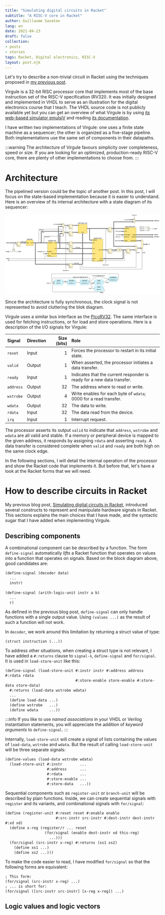 ```yaml
---
title: "Simulating digital circuits in Racket"
subtitle: "A RISC-V core in Racket"
author: Guillaume Savaton
lang: en
date: 2021-04-23
draft: false
collection:
- posts
- stories
tags: Racket, Digital electronics, RISC-V
layout: post.njk
---
```


Let's try to describe a non-trivial circuit in Racket using the techniques
proposed in [my previous post](/2021/03/14/simulating-digital-circuits-in-racket/index.html).

Virgule is a 32-bit RISC processor core that implements most of the
base instruction set of the RISC-V specification (RV32I).
It was initially designed and implemented in VHDL to serve as an illustration
for the digital electronics course that I teach.
The VHDL source code is not publicly available yet but you can get an overview
of what Virgule is by using [its web-based simulator emulsiV](https://guillaume-savaton-eseo.github.io/emulsiV)
and reading [its documentation](https://guillaume-savaton-eseo.github.io/emulsiV/doc).

<!-- more -->

I have written two implementations of Virgule: one uses a
finite state machine as a sequencer; the other is organized as a five-stage
pipeline.
Both implementations use the same set of components in their datapaths.

:::warning
The architecture of Virgule favours simplicity over completeness, speed or size.
If you are looking for an optimized, production-ready RISC-V core, there are
plenty of other implementations to choose from.
:::

Architecture
============

The pipelined version could be the topic of another post.
In this post, I will focus on the state-based implementation because it is
easier to understand.
Here is an overview of its internal architecture with a state diagram of its
sequencer:

![Architecture of the slow, state-based implementation](/figures/virgule-racket/virgule-state-based.svg)

Since the architecture is fully synchronous, the clock signal is not represented
to avoid cluttering the blok diagram.

Virgule uses a similar bus interface as the [PicoRV32](https://github.com/cliffordwolf/picorv32).
The same interface is used for fetching instructions, or for load and store
operations.
Here is a description of the I/O signals for Virgule:

| Signal    | Direction | Size (bits) | Role                                                                   |
|:----------|:----------|------------:|:-----------------------------------------------------------------------|
| `reset`   | Input     |           1 | Forces the processor to restart in its initial state.                  |
| `valid`   | Output    |           1 | When asserted, the processor initiates a data transfer.                |
| `ready`   | Input     |           1 | Indicates that the current responder is ready for a new data transfer. |
| `address` | Output    |          32 | The address where to read or write.                                    |
| `wstrobe` | Output    |           4 | Write enables for each byte of `wdata`; 0000 for a read transfer.      |
| `wdata`   | Output    |          32 | The data to write.                                                     |
| `rdata`   | Input     |          32 | The data read from the device.                                         |
| `irq`     | Input     |           1 | Interrupt request.                                                     |

The processor asserts its output `valid` to indicate that `address`, `wstrobe`
and `wdata` are all valid and stable.
If a memory or peripheral device is mapped to the given address, it responds by
assigning `rdata` and asserting `ready`.
A data transfer is considered complete when `valid` and `ready` are both high
on the same clock edge.

In the following sections, I will detail the internal operation of the processor
and show the Racket code that implements it.
But before that, let's have a look at the Racket forms that we will need.

How to describe circuits in Racket
==================================

My previous blog post, [Simulating digital circuits in Racket](/2021/03/14/simulating-digital-circuits-in-racket/index.html),
introduced several constructs to represent and manipulate hardware signals in
Racket.
This sections explains the main choices that I have made, and the syntactic sugar
that I have added when implementing Virgule.

Describing components
---------------------

A combinational component can be described by a function.
The form `define-signal` automatically *lifts* a Racket function that operates on
values into a function that operates on signals.
Based on the block diagram above, good candidates are:

```racket
(define-signal (decoder data)
  ...
  instr)

(define-signal (arith-logic-unit instr a b)
  ...
  r)
```

As defined in the previous blog post, `define-signal` can only handle functions
with a single output value.
Using `(values ...)` as the result of such a function will not work.

In `decoder`, we work around this limitation by returning a struct value of type:

```racket
(struct instruction (...))
```

To address other situations, when creating a struct type is not relevant, I have
added a `#:returns` clause to `signal-λ`, `define-signal` and `for/signal`.
It is used in `load-store-unit` like this:

```racket
(define-signal (load-store-unit #:instr instr #:address address #:rdata rdata
                                #:store-enable store-enable #:store-data store-data)
  #:returns (load-data wstrobe wdata)
  ...
  (define load-data ...)
  (define wstrobe   ...)
  (define wdata     ...))
```

:::info
If you like to use *named associations* in your VHDL or Verilog instantiation
statements, you will appreciate the addition of *keyword arguments* to `define-signal`.
:::

Internally, `load-store-unit` will create a signal of lists containing the values
of `load-data`, `wstrobe` and `wdata`. But the result of calling `load-store-unit`
will be three separate signals:

```racket
(define-values (load-data wstrobe wdata)
  (load-store-unit #:instr        ...
                   #:address      ...
                   #:rdata        ...
                   #:store-enable ...
                   #:store-data   ...))
```

Sequential components such as `register-unit` or `branch-unit` will be described
by plain functions.
Inside, we can create sequential signals with `register` and its variants,
and combinational signals with `for/signal`:

```racket
(define (register-unit #:reset reset #:enable enable
                       #:src-instr src-instr #:dest-instr dest-instr #:xd xd)
  (define x-reg (register/r ... reset
                  (for/signal (enable dest-instr xd this-reg)
                    ...)))
  (for/signal (src-instr x-reg) #:returns (xs1 xs2)
    (define xs1 ...)
    (define xs2 ...)))
```

To make the code easier to read, I have modified `for/signal` so that
the following forms are equivalent:

```racket
; This form:
(for/signal (src-instr x-reg) ...)
; ... is short for:
(for/signal ([src-instr src-instr] [x-reg x-reg]) ...)
```

Logic values and logic vectors
------------------------------
